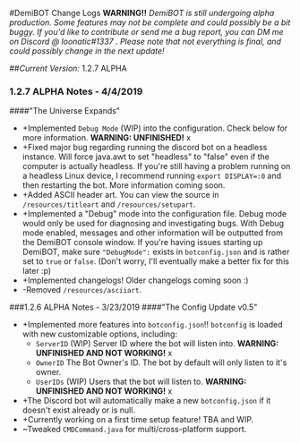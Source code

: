 #DemiBOT Change Logs
**WARNING!!**
*DemiBOT is still undergoing alpha production. Some features may not be complete and could possibly be a bit buggy. If you'd like to contribute or send me a bug report, you can DM me on Discord @ loonatic#1337 . Please note that not everything is final, and could possibly change in the next update!*

##*Current Version:* 1.2.7 ALPHA
### 1.2.7 ALPHA Notes - 4/4/2019 
####"The Universe Expands"
* +Implemented ``Debug Mode`` (WIP) into the configuration. Check below for more information. **WARNING: UNFINISHED!** x
* +Fixed major bug regarding running the discord bot on a headless instance. Will force java.awt to set "headless" to "false" even if the computer is actually headless. If you're still having a problem running on a headless Linux device, I recommend running `export DISPLAY=:0` and then restarting the bot. More information coming soon.
* +Added ASCII header art. You can view the source in ``/resources/titleart`` and ``/resources/setupart``.
* +Implemented a "Debug" mode into the configuration file. Debug mode would only be used for diagnosing and investigating bugs. With Debug mode enabled, messages and other information will be outputted from the DemiBOT console window. If you're having issues starting up DemiBOT, make sure ``"DebugMode":`` exists in ``botconfig.json`` and is rather set to ``true`` or ``false``. (Don't worry, I'll eventually make a better fix for this later :p)
* +Implemented changelogs! Older changelogs coming soon :)
* -Removed ``/resources/asciiart``.

###1.2.6 ALPHA Notes - 3/23/2019
####"The Config Update v0.5"
* +Implemented more features into ``botconfig.json``!! ``botconfig`` is loaded with new customizable options, including:
    * ``ServerID`` (WIP) Server ID where the bot will listen into. **WARNING: UNFINISHED AND NOT WORKING!** x 
    * ``OwnerID`` The Bot Owner's ID. The bot by default will only listen to it's owner.
    * ``UserIDs`` (WIP) Users that the bot will listen to. **WARNING: UNFINISHED AND NOT WORKING!** x
* +The Discord bot will automatically make a new ``botconfig.json`` if it doesn't exist already or is null.
* +Currently working on a first time setup feature! TBA and WIP.     
* ~Tweaked ``CMDCommand.java`` for multi/cross-platform support.
